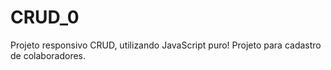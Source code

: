 # CRUD_0

Projeto responsivo CRUD, utilizando JavaScript puro!
Projeto para cadastro de colaboradores.
